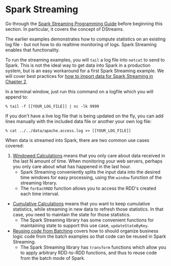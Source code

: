 # Spark Streaming

Go through the [Spark Streaming Programming Guide](https://spark.apache.org/docs/latest/streaming-programming-guide.html)
before beginning this section.  In particular, it covers the concept of DStreams.

The earlier examples demonstrates how to compute statistics on an existing log file - but not how to do realtime monitoring of logs. Spark Streaming enables that functionality.

To run the streaming examples, you will `tail` a log file into `netcat` to send to Spark.
This is not the ideal way to get data into Spark in a production system,
but is an easy workaround for a first Spark Streaming example.  We will cover best practices for [how to import data for Spark Streaming in Chapter 2](../chapter2/streaming.md).

In a terminal window, just run this command on a logfile which you will append to:
```
% tail -f [[YOUR_LOG_FILE]] | nc -lk 9999
```

If you don't have a live log file that is being updated on the fly, you
can add lines manually with the included data file or another your own log file:
```
% cat ../../data/apache.access.log >> [[YOUR_LOG_FILE]]
```

When data is streamed into Spark, there are two common use cases covered:

1. [Windowed Calculations](windows.md) means that you only care about data
received in the last N amount of time.  When monitoring your web servers,
perhaps you only care about what has happened in the last hour.
   * Spark Streaming conveniently
splits the input data into the desired time windows for easy processing, using the `window` function of the streaming library.
   * The `forEachRDD` function allows you to access the RDD's created each time interval.
* [Cumulative Calculations](total.md) means that you want to keep cumulative
statistics, while streaming in new data to refresh those statistics.  In that
case, you need to maintain the state for those statistics.
   * The Spark Streaming library has some convenient functions for maintaining state
to support this use case, `updateStateByKey`.
* [Reusing code from Batching](reuse.md) covers how to should organize business logic code from the batch examples so that code can be reused in Spark Streaming.
   * The Spark Streaming library has `transform` functions which allow you to apply arbitrary RDD-to-RDD functions, and thus to reuse code from the batch mode of Spark.
